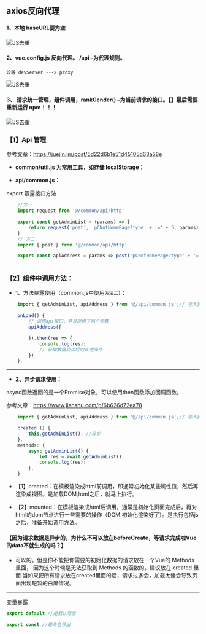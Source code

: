 ## axios反向代理

#### 1、本地 baseURL要为空

![JS去重](https://leijin0416.coding.me/images/08_04/icon-hd_1019_1.jpg) 

#### 2、vue.config.js 反向代理。 /api –为代理规则。

`设置 devServer ---> proxy`

![JS去重](https://leijin0416.coding.me/images/08_04/icon-hd_1019_2.jpg) 

#### 3、 请求统一管理，组件调用，rankGender() –为当前请求的接口。【】最后需要重新运行 npm！！！

![JS去重](https://leijin0416.coding.me/images/08_04/icon-hd_1019_3.jpg) 

### 【1】Api 管理

参考文章：https://juejin.im/post/5d22d6b1e51d45105d63a58e

- **common/util.js 为常用工具，如存储 localStorage；**

- **api/common.js：**

export 暴露接口方法：

```js
    //方一
    import request from '@/common/api/http'

    export const getAdminList = (params) => {
        return request('post', 'pCNotHomePage?type' + '=' + 5, params);
    }
    // 方二
    import { post } from '@/common/api/http'

    export const apiAddress = params => post('pCNotHomePage?type' + '=' + 5, params);
    

```
### 【2】组件中调用方法：

- 1、方法暴露使用（common.js中使用`方法二`）：

```js
    import { getAdminList, apiAddress } from '@/api/common.js';// 导入我们的api接口

    onLoad() {
        // 调用api接口，并且提供了两个参数
        apiAddress({

        }).then(res => {
            console.log(res);
            // 获取数据成功后的其他操作
        })
    },
```

---

- **2、异步请求使用：**

async函数返回的是一个Promise对象，可以使用then函数添加回调函数。

参考文章：https://www.jianshu.com/p/6b626d72ea78

```js
    import { getAdminList, apiAddress } from '@/api/common.js';// 导入我们的api接口

    created () {
        this.getAdminList(); //异步
    },
    methods: {
        async getAdminList() {
            let res = await getAdminList();
            console.log(res);
        },
    }
```
- 【1】created：在模板渲染成html前调用，即通常初始化某些属性值，然后再渲染成视图。是加载DOM,html之后，就马上执行。

- 【2】mounted：在模板渲染成html后调用，通常是初始化页面完成后，再对html的dom节点进行一些需要的操作（DOM 初始化渲染好了）。是执行包括js之后，准备开始调用方法。

#### 【因为请求数据是异步的，为什么不可以放在beforeCreate，等请求完成啦Vue的data不就生成的吗？】 

- 可以的。但是你不能把你需要的初始化数据的请求放在一个Vue的 Methods 里面， 因为这个时候是无法获取到 Methods 的函数的。建议放在 created 里面
当如果把所有请求放在created里面的话，请求过多会，加载太慢会导致页面出现短暂的白屏情况。

---

变量暴露

```js
export default //是默认导出

export const //是命名导出
```